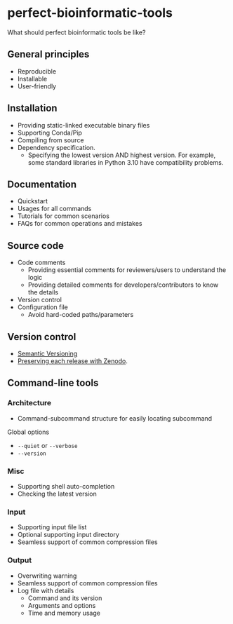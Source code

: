 # perfect-bioinformatic-tools

What should perfect bioinformatic tools be like?

## General principles

- Reproducible
- Installable
- User-friendly

## Installation

- Providing static-linked executable binary files
- Supporting Conda/Pip
- Compiling from source
- Dependency specification.
    - Specifying the lowest version AND highest version.
      For example, some standard libraries in Python 3.10 have compatibility problems.

## Documentation

- Quickstart
- Usages for all commands
- Tutorials for common scenarios
- FAQs for common operations and mistakes

## Source code

- Code comments
    - Providing essential comments for reviewers/users to understand the logic
    - Providing detailed comments for developers/contributors to know the details
- Version control
- Configuration file
    - Avoid hard-coded paths/parameters

## Version control

- [Semantic Versioning](https://semver.org/)
- [Preserving each release with Zenodo](https://docs.github.com/en/repositories/archiving-a-github-repository/referencing-and-citing-content).

## Command-line tools

### Architecture

- Command-subcommand structure for easily locating subcommand

Global options

- `--quiet` or `--verbose`
- `--version`

### Misc

- Supporting shell auto-completion
- Checking the latest version

### Input

- Supporting input file list
- Optional supporting input directory
- Seamless support of common compression files

### Output

- Overwriting warning
- Seamless support of common compression files
- Log file with details
    - Command and its version
    - Arguments and options
    - Time and memory usage
